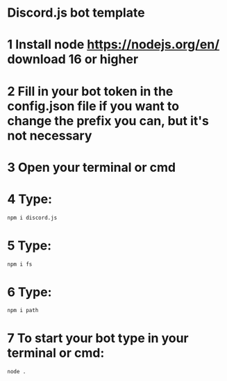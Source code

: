 # Discord.js bot template

# 1 Install node https://nodejs.org/en/ download 16 or higher

# 2 Fill in your bot token in the config.json file if you want to change the prefix you can, but it's not necessary

# 3 Open your terminal or cmd

# 4 Type:
```sh 
npm i discord.js
```

# 5 Type:
```sh
npm i fs
```

# 6 Type:
```sh 
npm i path
```

# 7 To start your bot type in your terminal or cmd:
```sh 
node .
```
